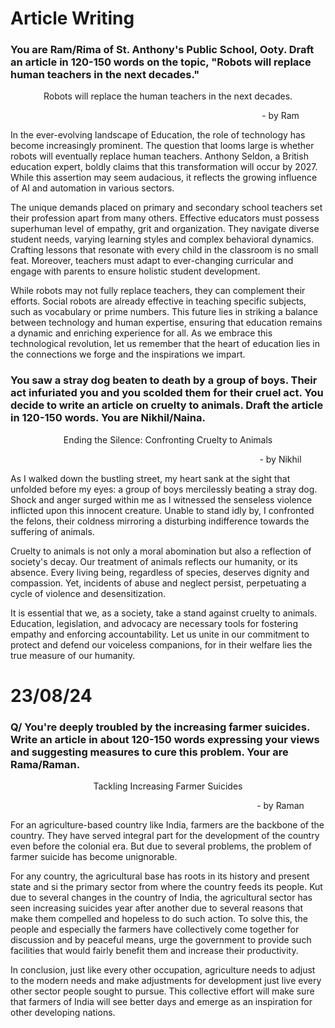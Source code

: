 # Article Writing 

### You are Ram/Rima of St. Anthony's Public School, Ooty. Draft an article in 120-150 words on the topic, "Robots will replace human teachers in the next decades."

<div align=center>
    <p>Robots will replace the human teachers in the next decades.</p>
</div>
<div align=center style="margin-left: 360px"> - by Ram </div>

In the ever-evolving landscape of Education, the role of technology has become increasingly prominent. The question that looms large is whether robots will eventually replace human teachers. Anthony Seldon, a British education expert, boldly claims that this transformation will occur by 2027. While this assertion may seem audacious, it reflects the growing influence of AI and automation in various sectors. 

The unique demands placed on primary and secondary school teachers set their profession apart from many others. Effective educators must possess superhuman level of empathy, grit and organization. They navigate diverse student needs, varying learning styles and complex behavioral dynamics. Crafting lessons that resonate with every child in the classroom is no small feat. Moreover, teachers must adapt to ever-changing curricular and engage with parents to ensure holistic student development.

While robots may not fully replace teachers, they can complement their efforts. Social robots are already effective in teaching specific subjects, such as vocabulary or prime numbers. This future lies in striking a balance between technology and human expertise, ensuring that education remains a dynamic and enriching experience for all. As we embrace this technological revolution, let us remember that the heart of education lies in the connections we forge and the inspirations we impart. 

### You saw a stray dog beaten to death by a group of boys. Their act infuriated you and you scolded them for their cruel act. You decide to write an article on cruelty to animals. Draft the article in 120-150 words. You are Nikhil/Naina.

<div align=center>
    <p>Ending the Silence: Confronting Cruelty to Animals</p>
</div>
<div align=center style="margin-left: 360px"> - by Nikhil</div>

As I walked down the bustling street, my heart sank at the sight that unfolded before my eyes: a group of boys mercilessly beating a stray dog. Shock and anger surged within me as I witnessed the senseless violence inflicted upon this innocent creature. Unable to stand idly by, I confronted the felons, their coldness mirroring a disturbing indifference towards the suffering of animals.

Cruelty to animals is not only a moral abomination but also a reflection of society's decay. Our treatment of animals reflects our humanity, or its absence. Every living being, regardless of species, deserves dignity and compassion. Yet, incidents of abuse and neglect persist, perpetuating a cycle of violence and desensitization.

It is essential that we, as a society, take a stand against cruelty to animals. Education, legislation, and advocacy are necessary tools for fostering empathy and enforcing accountability. Let us unite in our commitment to protect and defend our voiceless companions, for in their welfare lies the true measure of our humanity.


# 23/08/24 
### Q/ You're deeply troubled by the increasing farmer suicides. Write an article in about 120-150 words expressing your views and suggesting measures to cure this problem. Your are Rama/Raman.

<div align=center>
    <p>Tackling Increasing Farmer Suicides</p>
</div>
<div align=center style="margin-left: 360px"> - by Raman</div>

For an agriculture-based country like India, farmers are the backbone of the country. They have served integral part for the development of the country even before the colonial era. But due to several problems, the problem of farmer suicide has become unignorable.

For any country, the agricultural base has roots in its history and present state and si the primary sector from where the country feeds its people. Kut due to several changes in the country of India, the agricultural sector has seen increasing suicides year after another due to several reasons that make them compelled and hopeless to do such action. To solve this, the people and especially the farmers have collectively come together for discussion and by peaceful means, urge the government to provide such facilities that would fairly benefit them and increase their productivity. 

In conclusion, just like every other occupation, agriculture needs to adjust to the modern needs and make adjustments for development just live every other sector people sought to pursue. This collective effort will make sure that farmers of India will see better days and emerge as an inspiration for other developing nations.